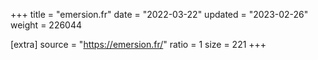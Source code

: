 +++
title = "emersion.fr"
date = "2022-03-22"
updated = "2023-02-26"
weight = 226044

[extra]
source = "https://emersion.fr/"
ratio = 1
size = 221
+++
